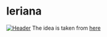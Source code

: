 # leriana
[![Header](https://github.com/AnatolySamoriansky/AnatolySamoriansky/blob/main/assets/bg.png)](https://twitch.tv/tw1stpl4y)
The idea is taken from [here](https://github.com/duiqt/herta_kuru)
